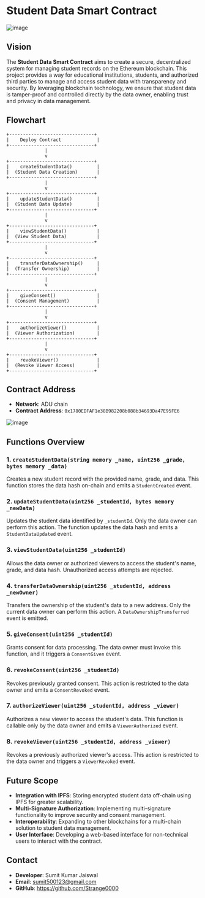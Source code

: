 # Student Data Smart Contract
![image](https://github.com/user-attachments/assets/6d0da104-de27-4401-92bf-188cfae31bd1)
## Vision
The **Student Data Smart Contract** aims to create a secure, decentralized system for managing student records on the Ethereum blockchain. This project provides a way for educational institutions, students, and authorized third parties to manage and access student data with transparency and security. By leveraging blockchain technology, we ensure that student data is tamper-proof and controlled directly by the data owner, enabling trust and privacy in data management.


## Flowchart

```plaintext
+-------------------------------+
|    Deploy Contract             |
+-------------------------------+
              |
              v
+-------------------------------+
|    createStudentData()         |
|  (Student Data Creation)       |
+-------------------------------+
              |
              v
+-------------------------------+
|    updateStudentData()         |
|  (Student Data Update)         |
+-------------------------------+
              |
              v
+-------------------------------+
|    viewStudentData()           |
|  (View Student Data)           |
+-------------------------------+
              |
              v
+-------------------------------+
|    transferDataOwnership()     |
|  (Transfer Ownership)          |
+-------------------------------+
              |
              v
+-------------------------------+
|    giveConsent()               |
|  (Consent Management)          |
+-------------------------------+
              |
              v
+-------------------------------+
|    authorizeViewer()           |
|  (Viewer Authorization)        |
+-------------------------------+
              |
              v
+-------------------------------+
|    revokeViewer()              |
|  (Revoke Viewer Access)        |
+-------------------------------+
```

## Contract Address
- **Network**: ADU chain
- **Contract Address**: `0x1780EDFAF1e38B982208b088b34693Da47E95FE6`

![image](https://github.com/user-attachments/assets/09a59cdc-4eeb-4d56-a62c-174fc0723fd3)



## Functions Overview

### 1. `createStudentData(string memory _name, uint256 _grade, bytes memory _data)`
Creates a new student record with the provided name, grade, and data. This function stores the data hash on-chain and emits a `StudentCreated` event.

### 2. `updateStudentData(uint256 _studentId, bytes memory _newData)`
Updates the student data identified by `_studentId`. Only the data owner can perform this action. The function updates the data hash and emits a `StudentDataUpdated` event.

### 3. `viewStudentData(uint256 _studentId)`
Allows the data owner or authorized viewers to access the student's name, grade, and data hash. Unauthorized access attempts are rejected.

### 4. `transferDataOwnership(uint256 _studentId, address _newOwner)`
Transfers the ownership of the student's data to a new address. Only the current data owner can perform this action. A `DataOwnershipTransferred` event is emitted.

### 5. `giveConsent(uint256 _studentId)`
Grants consent for data processing. The data owner must invoke this function, and it triggers a `ConsentGiven` event.

### 6. `revokeConsent(uint256 _studentId)`
Revokes previously granted consent. This action is restricted to the data owner and emits a `ConsentRevoked` event.

### 7. `authorizeViewer(uint256 _studentId, address _viewer)`
Authorizes a new viewer to access the student's data. This function is callable only by the data owner and emits a `ViewerAuthorized` event.

### 8. `revokeViewer(uint256 _studentId, address _viewer)`
Revokes a previously authorized viewer's access. This action is restricted to the data owner and triggers a `ViewerRevoked` event.

## Future Scope
- **Integration with IPFS**: Storing encrypted student data off-chain using IPFS for greater scalability.
- **Multi-Signature Authorization**: Implementing multi-signature functionality to improve security and consent management.
- **Interoperability**: Expanding to other blockchains for a multi-chain solution to student data management.
- **User Interface**: Developing a web-based interface for non-technical users to interact with the contract.

## Contact
- **Developer**: Sumit Kumar Jaiswal
- **Email**: sumit500123@gmail.com
- **GitHub**: https://github.com/Strange0000

